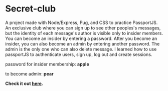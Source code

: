 # Secret-club

A project made with Node/Express, Pug, and CSS to practice PassportJS.
An exclusive club where you can sign up to see other peoples's messages, but the identity of each message's author is visible only to insider members. You can become an insider by entering a password. After you become an insider, you can also become an admin by entering another password. The admin is the only one who can also delete message. I learned how to use passportJS to authenticate users, sign up, log out and create sessions.

password for insider membership: **apple**

to become admin: **pear**

**Check it out [here](https://serene-shelf-98749.herokuapp.com/message/message_list).**
